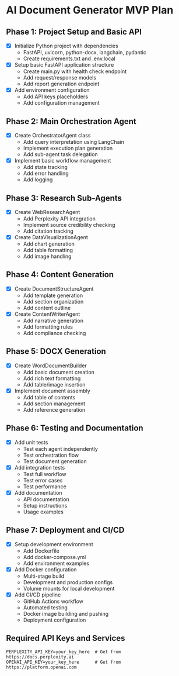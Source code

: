 # AI Document Generator MVP Plan

## Phase 1: Project Setup and Basic API
- [x] Initialize Python project with dependencies
  - FastAPI, uvicorn, python-docx, langchain, pydantic
  - Create requirements.txt and .env.local
- [x] Setup basic FastAPI application structure
  - Create main.py with health check endpoint
  - Add request/response models
  - Add report generation endpoint
- [x] Add environment configuration
  - Add API keys placeholders
  - Add configuration management

## Phase 2: Main Orchestration Agent
- [x] Create OrchestratorAgent class
  - Add query interpretation using LangChain
  - Implement execution plan generation
  - Add sub-agent task delegation
- [x] Implement basic workflow management
  - Add state tracking
  - Add error handling
  - Add logging

## Phase 3: Research Sub-Agents
- [x] Create WebResearchAgent
  - Add Perplexity API integration
  - Implement source credibility checking
  - Add citation tracking
- [x] Create DataVisualizationAgent
  - Add chart generation
  - Add table formatting
  - Add image handling

## Phase 4: Content Generation
- [x] Create DocumentStructureAgent
  - Add template generation
  - Add section organization
  - Add content outline
- [x] Create ContentWriterAgent
  - Add narrative generation
  - Add formatting rules
  - Add compliance checking

## Phase 5: DOCX Generation
- [x] Create WordDocumentBuilder
  - Add basic document creation
  - Add rich text formatting
  - Add table/image insertion
- [x] Implement document assembly
  - Add table of contents
  - Add section management
  - Add reference generation

## Phase 6: Testing and Documentation
- [x] Add unit tests
  - Test each agent independently
  - Test orchestration flow
  - Test document generation
- [x] Add integration tests
  - Test full workflow
  - Test error cases
  - Test performance
- [x] Add documentation
  - API documentation
  - Setup instructions
  - Usage examples

## Phase 7: Deployment and CI/CD
- [x] Setup development environment
  - Add Dockerfile
  - Add docker-compose.yml
  - Add environment examples
- [x] Add Docker configuration
  - Multi-stage build
  - Development and production configs
  - Volume mounts for local development
- [x] Add CI/CD pipeline
  - GitHub Actions workflow
  - Automated testing
  - Docker image building and pushing
  - Deployment configuration

## Required API Keys and Services
```plaintext
PERPLEXITY_API_KEY=your_key_here  # Get from https://docs.perplexity.ai
OPENAI_API_KEY=your_key_here      # Get from https://platform.openai.com
``` 